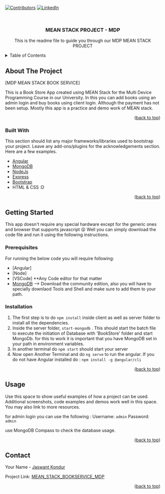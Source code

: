 <div id="top"></div>


[![Contributors][contributors-shield]][contributors-url]
[![LinkedIn][linkedin-shield]][linkedin-url]



<!-- PROJECT LOGO -->
<br />
<div align="center">
 

  <h3 align="center">MEAN STACK PROJECT - MDP</h3>

  <p align="center">
    This is the readme file to guide you through our MDP MEAN STACK PROJECT
    <br />
    
  </p>
</div>



<!-- TABLE OF CONTENTS -->
<details>
  <summary>Table of Contents</summary>
  <ol>
    <li>
      <a href="#about-the-project">About The Project</a>
      <ul>
        <li><a href="#built-with">Built With</a></li>
      </ul>
    </li>
    <li>
      <a href="#getting-started">Getting Started</a>
      <ul>
        <li><a href="#prerequisites">Prerequisites</a></li>
        <li><a href="#installation">Installation</a></li>
      </ul>
    </li>
    <li><a href="#usage">Usage</a></li>
    
  </ol>
</details>



<!-- ABOUT THE PROJECT -->
## About The Project

[MDP MEAN STACK BOOK SERVICE]

This is a Book Store App created using MEAN Stack for the Multi Device Programming Course in our University. In this you can add books using an admin login and buy books using client login. Although the payment has not been setup. Mostly this app is a practice and demo work of MEAN stack.



<p align="right">(<a href="#top">back to top</a>)</p>



### Built With

This section should list any major frameworks/libraries used to bootstrap your project. Leave any add-ons/plugins for the acknowledgements section. Here are a few examples.



* [Angular](https://angular.io/)
* [MongoDB](https://www.mongodb.com/)
* [NodeJs](https://nodejs.org/)
* [Express](https://expressjs.com/)
* [Bootstrap](https://getbootstrap.com)
* HTML & CSS :D


<p align="right">(<a href="#top">back to top</a>)</p>



<!-- GETTING STARTED -->
## Getting Started

This app doesn't require any special hardware except for the generic ones and browser that supports javascript 😜
Well you can simply download the code file and run it using the following instructions.

### Prerequisites

For running the below code you will require following:

* [Angular]
* [Node]
* [VSCode] **Any Code editor for that matter
* [MongoDB](https://www.mongodb.com/) --> Download the community edition, also you will have to specially downlaod Tools and Shell and make sure to add them to your path.

### Installation

1.  The first step is to do ``` npm install ``` inside client as well as server folder to install all the dependencies.
2.  Inside the server folder, ``` start-mongodb ``` . This should start the batch file to execute the initiation of Database with 'BookStore' folder and start MongoDb. for this to work it is important that you have MongoDB set in your path in environment variables.
3.  In another terminal do ```npm start``` should start your server
4.  Now open Another Terminal and do ``` ng serve ``` to run the angular. If you do not have Angular installed do : ``` npm install -g @angular/cli ```

<p align="right">(<a href="#top">back to top</a>)</p>



<!-- USAGE EXAMPLES -->
## Usage

Use this space to show useful examples of how a project can be used. Additional screenshots, code examples and demos work well in this space. You may also link to more resources.

for admin login you can use the following : 
 Username: `admin`
 Password: `admin`

use MongoDB Compass to check the database usage.


<p align="right">(<a href="#top">back to top</a>)</p>




<!-- CONTACT -->
## Contact

Your Name - [Jaswant Kondur](https://www.linkedin.com/in/jaswantk19/) 

Project Link: [MEAN_STACK_BOOKSERVICE_MDP](https://github.com/Voodoo-exe/MEAN_STACK_BOOKSERVICE_MDP)

<p align="right">(<a href="#top">back to top</a>)</p>






<!-- MARKDOWN LINKS & IMAGES -->
<!-- https://www.markdownguide.org/basic-syntax/#reference-style-links -->
[contributors-shield]: https://img.shields.io/github/contributors/Voodoo-exe/MEAN_STACK_BOOKSERVICE_MDP
[contributors-url]: https://github.com/Voodoo-exe/MEAN_STACK_BOOKSERVICE_MDP/graphs/contributors
[linkedin-shield]: https://img.shields.io/badge/-LinkedIn-black.svg?style=for-the-badge&logo=linkedin&colorB=555
[linkedin-url]: https://www.linkedin.com/in/jaswantk19/

